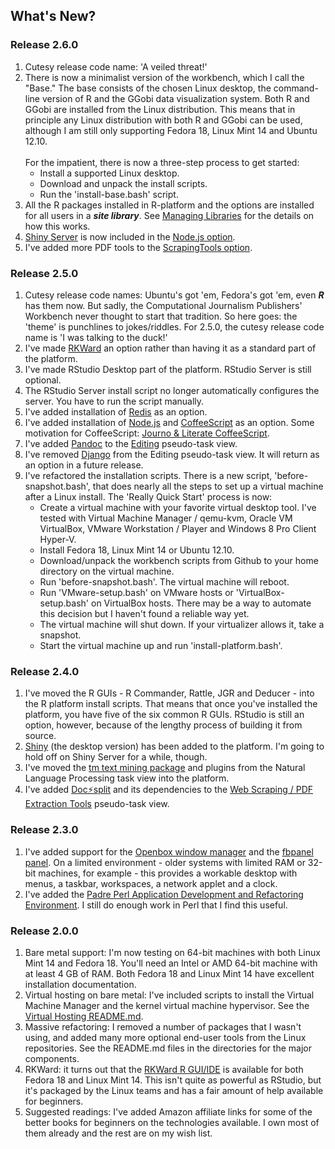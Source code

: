 ## What's New?

### Release 2.6.0
1. Cutesy release code name: 'A veiled threat!'
1. There is now a minimalist version of the workbench, which I call the "Base." The base consists of the chosen Linux desktop, the command-line version of R and the GGobi data visualization system. Both R and GGobi are installed from the Linux distribution. This means that in principle any Linux distribution with both R and GGobi can be used, although I am still only supporting Fedora 18, Linux Mint 14 and Ubuntu 12.10.<br><br>
For the impatient, there is now a three-step process to get started:
	* Install a supported Linux desktop.
	* Download and unpack the install scripts.
	* Run the 'install-base.bash' script.
1. All the R packages installed in R-platform and the options are installed for all users in a ***site library***. See [Managing Libraries](http://cran.r-project.org/doc/manuals/r-release/R-admin.html#Managing-libraries) for the details on how this works.
1. [Shiny Server](https://github.com/rstudio/shiny-server#shiny-server) is now included in the [Node.js option](https://github.com/znmeb/Computational-Journalism-Publishers-Workbench/blob/master/Node.js/README.md).
1. I've added more PDF tools to the [ScrapingTools option](https://github.com/znmeb/Computational-Journalism-Publishers-Workbench/blob/master/ScrapingTools/README.md).

### Release 2.5.0
1. Cutesy release code names: Ubuntu's got 'em, Fedora's got 'em, even ***R*** has them now. But sadly, the Computational Journalism Publishers' Workbench never thought to start that tradition. So here goes: the 'theme' is punchlines to jokes/riddles. For 2.5.0, the cutesy release code name is 'I was talking to the duck!'
1. I've made [RKWard](http://rkward.sourceforge.net/) an option rather than having it as a standard part of the platform.
1. I've made RStudio Desktop part of the platform. RStudio Server is still optional.
1. The RStudio Server install script no longer automatically configures the server. You have to run the script manually.
1. I've added installation of [Redis](http://redis.io/) as an option.
1. I've added installation of [Node.js](http://nodejs.org/) and [CoffeeScript](http://coffeescript.org/) as an option. Some motivation for CoffeeScript: [Journo & Literate CoffeeScript](http://ashkenas.com/literate-coffeescript/).
1. I've added [Pandoc](http://www.johnmacfarlane.net/pandoc/) to the [Editing](https://github.com/znmeb/Computational-Journalism-Publishers-Workbench/blob/master/Editing/README.md) pseudo-task view.
1. I've removed [Django](https://www.djangoproject.com/) from the Editing pseudo-task view. It will return as an option in a future release.
1. I've refactored the installation scripts. There is a new script, 'before-snapshot.bash', that does nearly all the steps to set up a virtual machine after a Linux install. The 'Really Quick Start' process is now:
	* Create a virtual machine with your favorite virtual desktop tool. I've tested with Virtual Machine Manager / qemu-kvm, Oracle VM VirtualBox, VMware Workstation / Player and Windows 8 Pro Client Hyper-V.
	* Install Fedora 18, Linux Mint 14 or Ubuntu 12.10.
	* Download/unpack the workbench scripts from Github to your home directory on the virtual machine.
	* Run 'before-snapshot.bash'. The virtual machine will reboot.
	* Run 'VMware-setup.bash' on VMware hosts or 'VirtualBox-setup.bash' on VirtualBox hosts. There may be a way to automate this decision but I haven't found a reliable way yet.
	* The virtual machine will shut down. If your virtualizer allows it, take a snapshot.
	* Start the virtual machine up and run 'install-platform.bash'.

### Release 2.4.0
1. I've moved the R GUIs - R Commander, Rattle, JGR and Deducer - into the R platform install scripts. That means that once you've installed the platform, you have five of the six common R GUIs. RStudio is still an option, however, because of the lengthy process of building it from source.
1. [Shiny](http://www.rstudio.com/shiny/) (the desktop version) has been added to the platform. I'm going to hold off on Shiny Server for a while, though.
1. I've moved the [tm text mining package](http://cran.r-project.org/web/packages/tm/index.html) and plugins from the Natural Language Processing task view into the platform.
1. I've added [Doc⚡split](http://documentcloud.github.com/docsplit/) and its dependencies to the [Web Scraping / PDF Extraction Tools](https://github.com/znmeb/Computational-Journalism-Publishers-Workbench/blob/master/ScrapingTools/README.md) pseudo-task view.

### Release 2.3.0
1. I've added support for the [Openbox window manager](http://openbox.org/) and the [fbpanel panel](http://fbpanel.sourceforge.net/). On a limited environment - older systems with limited RAM or 32-bit machines, for example - this provides a workable desktop with menus, a taskbar, workspaces, a network applet and a clock.
1. I've added the [Padre Perl Application Development and Refactoring Environment](http://padre.perlide.org/). I still do enough work in Perl that I find this useful.

### Release 2.0.0
1. Bare metal support: I'm now testing on 64-bit machines with both Linux Mint 14 and Fedora 18. You'll need an Intel or AMD 64-bit machine with at least 4 GB of RAM. Both Fedora 18 and Linux Mint 14 have excellent installation documentation.
1. Virtual hosting on bare metal: I've included scripts to install the Virtual Machine Manager and the kernel virtual machine hypervisor. See the [Virtual Hosting README.md](https://github.com/znmeb/Computational-Journalism-Publishers-Workbench/blob/master/VirtualHosting/README.md).
1. Massive refactoring: I removed a number of packages that I wasn't using, and added many more optional end-user tools from the Linux repositories. See the README.md files in the directories for the major components.
1. RKWard: it turns out that the [RKWard R GUI/IDE](http://rkward.sourceforge.net/) is available for both Fedora 18 and Linux Mint 14. This isn't quite as powerful as RStudio, but it's packaged by the Linux teams and has a fair amount of help available for beginners.
1. Suggested readings: I've added Amazon affiliate links for some of the better books for beginners on the technologies available. I own most of them already and the rest are on my wish list.
